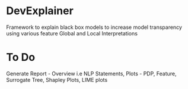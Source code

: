 # DevExplainer
Framework to explain black box models to increase model transparency using various feature Global and Local Interpretations

# To Do
Generate Report - Overview i.e NLP Statements, Plots - PDP, Feature, Surrogate Tree, Shapley Plots, LIME plots
